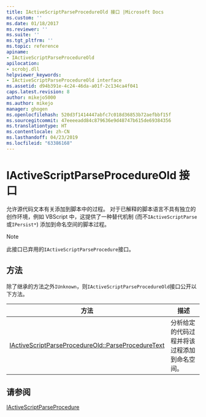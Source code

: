 ```yaml
---
title: IActiveScriptParseProcedureOld 接口 |Microsoft Docs
ms.custom: ''
ms.date: 01/18/2017
ms.reviewer: ''
ms.suite: ''
ms.tgt_pltfrm: ''
ms.topic: reference
apiname:
- IActiveScriptParseProcedureOld
apilocation:
- scrobj.dll
helpviewer_keywords:
- IActiveScriptParseProcedureOld interface
ms.assetid: d94b391e-4c24-46da-a01f-2c134ca4f041
caps.latest.revision: 8
author: mikejo5000
ms.author: mikejo
manager: ghogen
ms.openlocfilehash: 520d3f1414447abfc7c018d36853b72aefbbf15f
ms.sourcegitcommit: 47eeeeadd84c879636e9d48747b615de69384356
ms.translationtype: HT
ms.contentlocale: zh-CN
ms.lasthandoff: 04/23/2019
ms.locfileid: "63386168"
---
```

# <a name="iactivescriptparseprocedureold-interface"></a>IActiveScriptParseProcedureOld 接口
允许源代码文本有关添加到脚本中的过程。 对于已解释的脚本语言不具有独立的创作环境，例如 VBScript 中，这提供了一种替代机制 (而不`IActiveScriptParse`或`IPersist*`) 添加到命名空间的脚本过程。  
  
> [!NOTE]
> 此接口已弃用的`IActiveScriptParseProcedure`接口。  
  
## <a name="methods"></a>方法  
 除了继承的方法之外`IUnknown`，则`IActiveScriptParseProcedureOld`接口公开以下方法。  
  
|方法|描述|  
|------------|-----------------|  
|[IActiveScriptParseProcedureOld::ParseProcedureText](../../winscript/reference/iactivescriptparseprocedureold-parseproceduretext.md)|分析给定的代码过程并将该过程添加到命名空间。|  
  
## <a name="see-also"></a>请参阅  
 [IActiveScriptParseProcedure](../../winscript/reference/iactivescriptparseprocedure.md)